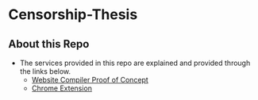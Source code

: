 # Censorship-Thesis
## About this Repo
* The services provided in this repo are explained and provided through the links below.
  * [Website Compiler Proof of
    Concept](https://github.com/devanandersen/Censorship-Thesis/tree/main/ProofOfConcept/website-compiler)
  * [Chrome Extension](https://github.com/devanandersen/Censorship-Thesis/tree/main/ChromeExtension)
